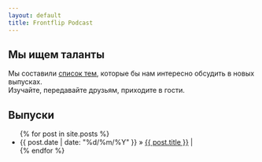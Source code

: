 ```yaml
---
layout: default
title: Frontflip Podcast
---
```


## Мы ищем таланты
Мы составили <a href='/possible_themes.html'>список тем</a>, которые бы нам интересно обсудить в новых выпусках.   
Изучайте, передавайте друзьям, приходите в гости.

## Выпуски

<ul class="posts">
  {% for post in site.posts %}
    <li><span>{{ post.date | date: "%d/%m/%Y" }}</span> &raquo; <a href="{{ post.url }}">{{ post.title }}</a> | <a href="{{ post.url }}#disqus_thread"></a></li>
  {% endfor %}
</ul>
